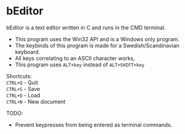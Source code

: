 # bEditor

bEditor is a text editor written in C and runs in the CMD terminal.
* This program uses the Win32 API and is a Windows only program.
* The keybinds of this program is made for a Swedish/Scandinavian keyboard.
* All keys correlating to an ASCII character works,
* This program uses `ALT+key` instead of `ALT+SHIFT+key`

Shortcuts:\
`CTRL+Q`  -  Quit\
`CTRL+S`  -  Save\
`CTRL+O`  -  Load\
`CTRL+N`  -  New document

TODO:
* Prevent keypresses from being entered as terminal commands.






